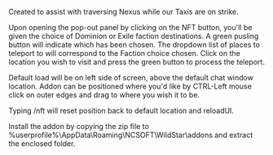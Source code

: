 Created to assist with traversing Nexus while our Taxis are on strike.

Upon opening the pop-out panel by clicking on the NFT button, you'll be given the choice of Dominion or Exile faction destinations.  A green pusling button will indicate which has been chosen.  The dropdown list of places to teleport to will correspond to the Faction choice chosen.  Click on the location you wish to visit and press the green button to process the teleport.

Default load will be on left side of screen, above the default chat window location. Addon can be positioned where you'd like by CTRL-Left mouse click on outer edges and drag to where you wish it to be.

Typing /nft will reset position back to default location and reloadUI.

Install the addon by copying the zip file to %userprofile%\AppData\Roaming\NCSOFT\WildStar\addons and extract the enclosed folder.
